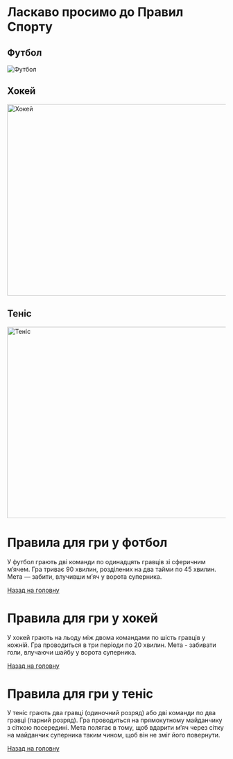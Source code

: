 
<!---
N-moroz/N-moroz is a ✨ special ✨ repository because its `README.md` (this file) appears on your GitHub profile.
You can click the Preview link to take a look at your changes.
--->
<!DOCTYPE html>
<html lang="uk">
<head>
    <meta charset="UTF-8">
    <meta name="viewport" content="width=device-width, initial-scale=1.0">
  
</head>
<body>
    <h1>Ласкаво просимо до Правил Спорту</h1>
    <div>
        <h2>Футбол</h2>
        <img src="https://s.ill.in.ua/i/news/630x373/503/503583.jpg" alt="Футбол">
    </div>
    <div>
        <h2>Хокей</h2>
        <img src="https://pic.sport.ua/images/news/0/13/87/orig_537589.jpg" alt="Хокей" style="width:660px;height:440px;">
    </div>
    <div>
        <h2>Теніс</h2>
        <img src="https://rudana.com.ua/sites/default/files/styles/news_picture/public/news_images/5c1660dbf3d1b_1544970459.jpg" alt="Теніс" style="width:960px;height:440px;">
    </div>
</body>
</html>


<!DOCTYPE html>
<html lang="en">
<head>
    <meta charset="UTF-8">
    <meta name="viewport" content="width=device-width, initial-scale=1.0">
    
</head>
<body>
    <h1>Правила для гри у фотбол</h1>
    <p>У футбол грають дві команди по одинадцять гравців зі сферичним м’ячем. Гра триває 90 хвилин, розділених на два тайми по 45 хвилин. Мета — забити, влучивши м’яч у ворота суперника.</p>
    <a href="index.html">Назад на головну</a>
</body>
</html>
<!DOCTYPE html>
<html lang="en">
<head>
    <meta charset="UTF-8">
    <meta name="viewport" content="width=device-width, initial-scale=1.0">
    
</head>
<body>
    <h1>Правила для гри у хокей</h1>
    <p>У хокей грають на льоду між двома командами по шість гравців у кожній. Гра проводиться в три періоди по 20 хвилин. Мета - забивати голи, влучаючи шайбу у ворота суперника.

</p>
    <a href="index.html">Назад на головну</a>
</body>
</html>
<!DOCTYPE html>
<html lang="en">
<head>
    <meta charset="UTF-8">
    <meta name="viewport" content="width=device-width, initial-scale=1.0">
  
</head>
<body>
    <h1>Правила для гри у теніс</h1>
    <p>У теніс грають два гравці (одиночний розряд) або дві команди по два гравці (парний розряд). Гра проводиться на прямокутному майданчику з сіткою посередині. Мета полягає в тому, щоб вдарити м’яч через сітку на майданчик суперника таким чином, щоб він не зміг його повернути.</p>
    <a href="index.html">Назад на головну</a>
</body>
</html>
